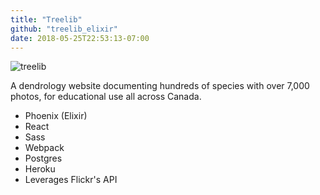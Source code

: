 ```yaml
---
title: "Treelib"
github: "treelib_elixir"
date: 2018-05-25T22:53:13-07:00
---
```


![treelib](images/treelib.png)

A dendrology website documenting hundreds of species with over 7,000 photos, for educational use all across Canada.

+ Phoenix (Elixir)
+ React
+ Sass
+ Webpack
+ Postgres
+ Heroku
+ Leverages Flickr's API